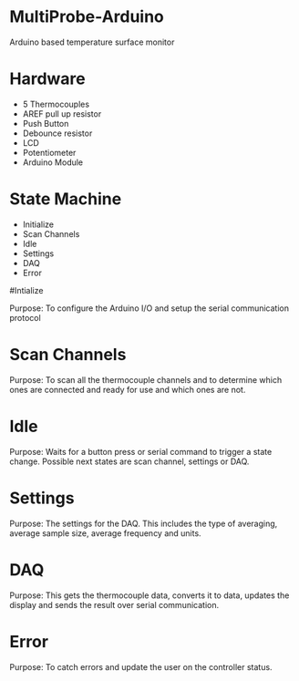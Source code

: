 # MultiProbe-Arduino
Arduino based temperature surface monitor

# Hardware
* 5 Thermocouples
* AREF pull up resistor
* Push Button
* Debounce resistor
* LCD
* Potentiometer
* Arduino Module


# State Machine
* Initialize
* Scan Channels
* Idle
* Settings
* DAQ
* Error

#Intialize

Purpose: To configure the Arduino I/O and setup the serial communication protocol

# Scan Channels

Purpose: To scan all the thermocouple channels and to determine which ones are connected and ready for use and which ones are not.

# Idle

Purpose: Waits for a button press or serial command to trigger a state change.  Possible next states are scan channel, settings or DAQ.

# Settings

Purpose: The settings for the DAQ.  This includes the type of averaging, average sample size, average frequency and units.

# DAQ

Purpose: This gets the thermocouple data, converts it to data, updates the display and sends the result over serial communication. 

# Error

Purpose: To catch errors and update the user on the controller status.
